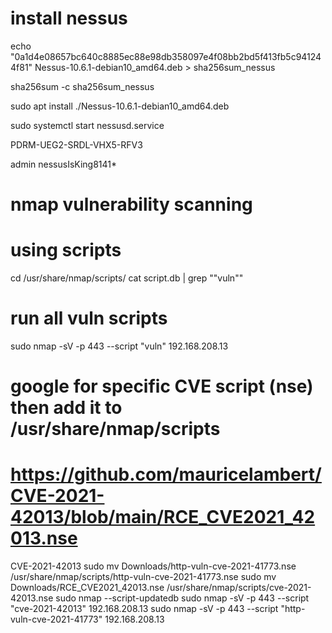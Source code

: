 # install nessus
echo "0a1d4e08657bc640c8885ec88e98db358097e4f08bb2bd5f413fb5c941244f81" Nessus-10.6.1-debian10_amd64.deb > sha256sum_nessus

sha256sum -c sha256sum_nessus

sudo apt install ./Nessus-10.6.1-debian10_amd64.deb

sudo systemctl start nessusd.service

PDRM-UEG2-SRDL-VHX5-RFV3

admin
nessusIsKing8141*


# nmap vulnerability scanning
# using scripts
cd /usr/share/nmap/scripts/
cat script.db  | grep "\"vuln\""

# run all vuln scripts
sudo nmap -sV -p 443 --script "vuln" 192.168.208.13

# google for specific CVE script (nse) then add it to /usr/share/nmap/scripts
# https://github.com/mauricelambert/CVE-2021-42013/blob/main/RCE_CVE2021_42013.nse
CVE-2021-42013 
sudo mv Downloads/http-vuln-cve-2021-41773.nse /usr/share/nmap/scripts/http-vuln-cve-2021-41773.nse
sudo mv Downloads/RCE_CVE2021_42013.nse /usr/share/nmap/scripts/cve-2021-42013.nse
sudo nmap --script-updatedb
sudo nmap -sV -p 443 --script "cve-2021-42013" 192.168.208.13
sudo nmap -sV -p 443 --script "http-vuln-cve-2021-41773" 192.168.208.13

